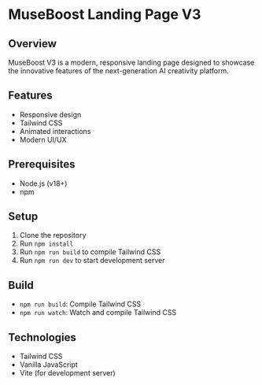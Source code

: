 # MuseBoost Landing Page V3

## Overview
MuseBoost V3 is a modern, responsive landing page designed to showcase the innovative features of the next-generation AI creativity platform.

## Features
- Responsive design
- Tailwind CSS
- Animated interactions
- Modern UI/UX

## Prerequisites
- Node.js (v18+)
- npm

## Setup
1. Clone the repository
2. Run `npm install`
3. Run `npm run build` to compile Tailwind CSS
4. Run `npm run dev` to start development server

## Build
- `npm run build`: Compile Tailwind CSS
- `npm run watch`: Watch and compile Tailwind CSS

## Technologies
- Tailwind CSS
- Vanilla JavaScript
- Vite (for development server)
